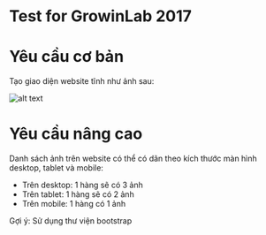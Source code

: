 # Test for GrowinLab 2017

# Yêu cầu cơ bản
Tạo giao diện website tĩnh như ảnh sau: 

![alt text](https://raw.githubusercontent.com/gitvani/growinlab-test/master/images/test_01.png "Logo Title Text 1")

# Yêu cầu nâng cao

Danh sách ảnh trên website có thể có dãn theo kích thước màn hình desktop, tablet và mobile:
- Trên desktop: 1 hàng sẽ có 3 ảnh 
- Trên tablet: 1 hàng sẽ có 2 ảnh
- Trên mobile: 1 hàng có 1 ảnh 

Gợi ý: Sử dụng thư viện bootstrap



